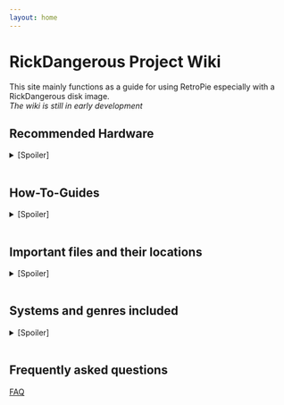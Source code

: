 ```yaml
---
layout: home
---
```


# RickDangerous Project Wiki

This site mainly functions as a guide for using RetroPie especially with a RickDangerous disk image.  
*The wiki is still in early development*

## Recommended Hardware
<details>
  <summary>[Spoiler]</summary>
</br>

  [RickDangerous' personal setup](/pages/hardware/ricks_setup.md)
  
  [Recommended Hardware](/pages/hardware/hardware.md)
</details></br>

## How-To-Guides

<details>
  <summary>[Spoiler]</summary>

  ### Flashing a disk image

[How to flash a disk image](/pages/guides/flash.md)

### Connecting the RPi 4 to a display

[How to connect your RPi4 to a display](/pages/guides/display.md)

### Controller Configuration

[How to configure a controller in Emulation Station](/pages/guides/controller.md)

### Useful Linux Terminal commands

[How to Linux Terminal](/pages/guides/terminal.md)

### Runcommand Launch Menu

[How to mess with Runcommand](/pages/guides/runcommand.md)

### Multi Disc Games

[How to change game disc](/pages/guides/multi_disk_games.md)

### Emulation Station Hotkeys

[Hotkey Button and Hotkeys](/pages/guides/hotkeys.md)

### Swap A and B buttons

[How to swap A and B Button in Emulation Station](/pages/guides/swap_buttons.md)

### Adding new games

[How to add new games](/pages/guides/new_games.md)
</details></br>

## Important files and their locations
<details>
  <summary>[Spoiler]</summary>
</br>

  [Important files and their locations](/pages/locations.md)
</details></br>

## Systems and genres included
<details>
  <summary>[Spoiler]</summary>

  ### Systems currently included in the RickDangerous Never Ending Edition

[Current Systems](/pages/systems/current.md)

### Future additions to the Never Ending Edition

[Future Additions](/pages/systems/future.md)

### Game genres present in the current Never Ending Edition

[Playable Genres](/pages/systems/genres.md)
</details></br>

## Frequently asked questions

[FAQ](/pages/FAQ.md)
